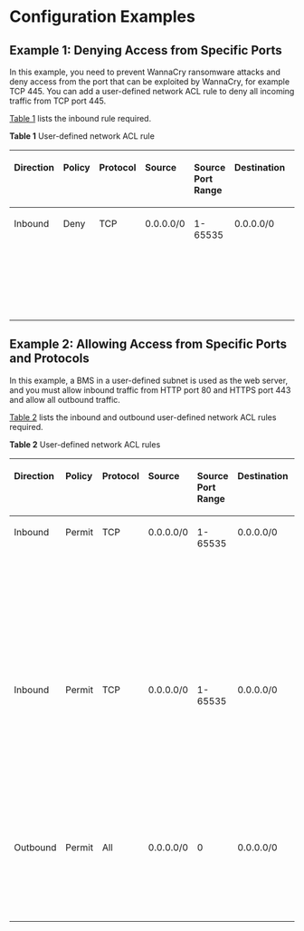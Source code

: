 # Configuration Examples<a name="EN-US_TOPIC_0161727556"></a>

## Example 1: Denying Access from Specific Ports<a name="section968441113166"></a>

In this example, you need to prevent WannaCry ransomware attacks and deny access from the port that can be exploited by WannaCry, for example TCP 445. You can add a user-defined network ACL rule to deny all incoming traffic from TCP port 445.

[Table 1](#table12372132313177)  lists the inbound rule required.

**Table  1**  User-defined network ACL rule

<a name="table12372132313177"></a>
<table><thead align="left"><tr id="row83726235174"><th class="cellrowborder" valign="top" width="9.46%" id="mcps1.2.9.1.1"><p id="p1437292312171"><a name="p1437292312171"></a><a name="p1437292312171"></a>Direction</p>
</th>
<th class="cellrowborder" valign="top" width="9.19%" id="mcps1.2.9.1.2"><p id="p33736237172"><a name="p33736237172"></a><a name="p33736237172"></a>Policy</p>
</th>
<th class="cellrowborder" valign="top" width="10.05%" id="mcps1.2.9.1.3"><p id="p1337319234177"><a name="p1337319234177"></a><a name="p1337319234177"></a>Protocol</p>
</th>
<th class="cellrowborder" valign="top" width="12.2%" id="mcps1.2.9.1.4"><p id="p183731023121717"><a name="p183731023121717"></a><a name="p183731023121717"></a>Source</p>
</th>
<th class="cellrowborder" valign="top" width="12.379999999999999%" id="mcps1.2.9.1.5"><p id="p11373102315176"><a name="p11373102315176"></a><a name="p11373102315176"></a>Source Port Range</p>
</th>
<th class="cellrowborder" valign="top" width="13.459999999999999%" id="mcps1.2.9.1.6"><p id="p17373162318179"><a name="p17373162318179"></a><a name="p17373162318179"></a>Destination</p>
</th>
<th class="cellrowborder" valign="top" width="12.91%" id="mcps1.2.9.1.7"><p id="p03731323181712"><a name="p03731323181712"></a><a name="p03731323181712"></a>Destination Port Range</p>
</th>
<th class="cellrowborder" valign="top" width="20.349999999999998%" id="mcps1.2.9.1.8"><p id="p837342317172"><a name="p837342317172"></a><a name="p837342317172"></a>Description</p>
</th>
</tr>
</thead>
<tbody><tr id="row9373142313177"><td class="cellrowborder" valign="top" width="9.46%" headers="mcps1.2.9.1.1 "><p id="p16373172310178"><a name="p16373172310178"></a><a name="p16373172310178"></a>Inbound</p>
</td>
<td class="cellrowborder" valign="top" width="9.19%" headers="mcps1.2.9.1.2 "><p id="p037322321718"><a name="p037322321718"></a><a name="p037322321718"></a>Deny</p>
</td>
<td class="cellrowborder" valign="top" width="10.05%" headers="mcps1.2.9.1.3 "><p id="p173730232176"><a name="p173730232176"></a><a name="p173730232176"></a>TCP</p>
</td>
<td class="cellrowborder" valign="top" width="12.2%" headers="mcps1.2.9.1.4 "><p id="p6373132317170"><a name="p6373132317170"></a><a name="p6373132317170"></a>0.0.0.0/0</p>
</td>
<td class="cellrowborder" valign="top" width="12.379999999999999%" headers="mcps1.2.9.1.5 "><p id="p63731623101716"><a name="p63731623101716"></a><a name="p63731623101716"></a>1-65535</p>
</td>
<td class="cellrowborder" valign="top" width="13.459999999999999%" headers="mcps1.2.9.1.6 "><p id="p14373423171710"><a name="p14373423171710"></a><a name="p14373423171710"></a>0.0.0.0/0</p>
</td>
<td class="cellrowborder" valign="top" width="12.91%" headers="mcps1.2.9.1.7 "><p id="p137372391717"><a name="p137372391717"></a><a name="p137372391717"></a>445</p>
</td>
<td class="cellrowborder" valign="top" width="20.349999999999998%" headers="mcps1.2.9.1.8 "><p id="p133731523171712"><a name="p133731523171712"></a><a name="p133731523171712"></a>Denies inbound traffic from any IP address through TCP port 445.</p>
</td>
</tr>
</tbody>
</table>

## Example 2: Allowing Access from Specific Ports and Protocols<a name="section19692296209"></a>

In this example, a BMS in a user-defined subnet is used as the web server, and you must allow inbound traffic from HTTP port 80 and HTTPS port 443 and allow all outbound traffic.

[Table 2](#table1798617588250)  lists the inbound and outbound user-defined network ACL rules required.

**Table  2**  User-defined network ACL rules

<a name="table1798617588250"></a>
<table><thead align="left"><tr id="row0986658132512"><th class="cellrowborder" valign="top" width="9.46%" id="mcps1.2.9.1.1"><p id="p1398619580258"><a name="p1398619580258"></a><a name="p1398619580258"></a>Direction</p>
</th>
<th class="cellrowborder" valign="top" width="9.19%" id="mcps1.2.9.1.2"><p id="p10986185892511"><a name="p10986185892511"></a><a name="p10986185892511"></a>Policy</p>
</th>
<th class="cellrowborder" valign="top" width="10.05%" id="mcps1.2.9.1.3"><p id="p29863585250"><a name="p29863585250"></a><a name="p29863585250"></a>Protocol</p>
</th>
<th class="cellrowborder" valign="top" width="12.2%" id="mcps1.2.9.1.4"><p id="p69861582256"><a name="p69861582256"></a><a name="p69861582256"></a>Source</p>
</th>
<th class="cellrowborder" valign="top" width="12.379999999999999%" id="mcps1.2.9.1.5"><p id="p13986558122519"><a name="p13986558122519"></a><a name="p13986558122519"></a>Source Port Range</p>
</th>
<th class="cellrowborder" valign="top" width="13.459999999999999%" id="mcps1.2.9.1.6"><p id="p198735802514"><a name="p198735802514"></a><a name="p198735802514"></a>Destination</p>
</th>
<th class="cellrowborder" valign="top" width="12.91%" id="mcps1.2.9.1.7"><p id="p79871558162513"><a name="p79871558162513"></a><a name="p79871558162513"></a>Destination Port Range</p>
</th>
<th class="cellrowborder" valign="top" width="20.349999999999998%" id="mcps1.2.9.1.8"><p id="p498795816253"><a name="p498795816253"></a><a name="p498795816253"></a>Description</p>
</th>
</tr>
</thead>
<tbody><tr id="row59871558172518"><td class="cellrowborder" valign="top" width="9.46%" headers="mcps1.2.9.1.1 "><p id="p11987185852511"><a name="p11987185852511"></a><a name="p11987185852511"></a>Inbound</p>
</td>
<td class="cellrowborder" valign="top" width="9.19%" headers="mcps1.2.9.1.2 "><p id="p1498775892511"><a name="p1498775892511"></a><a name="p1498775892511"></a>Permit</p>
</td>
<td class="cellrowborder" valign="top" width="10.05%" headers="mcps1.2.9.1.3 "><p id="p298712587258"><a name="p298712587258"></a><a name="p298712587258"></a>TCP</p>
</td>
<td class="cellrowborder" valign="top" width="12.2%" headers="mcps1.2.9.1.4 "><p id="p129879584259"><a name="p129879584259"></a><a name="p129879584259"></a>0.0.0.0/0</p>
</td>
<td class="cellrowborder" valign="top" width="12.379999999999999%" headers="mcps1.2.9.1.5 "><p id="p49879588252"><a name="p49879588252"></a><a name="p49879588252"></a>1-65535</p>
</td>
<td class="cellrowborder" valign="top" width="13.459999999999999%" headers="mcps1.2.9.1.6 "><p id="p298718586252"><a name="p298718586252"></a><a name="p298718586252"></a>0.0.0.0/0</p>
</td>
<td class="cellrowborder" valign="top" width="12.91%" headers="mcps1.2.9.1.7 "><p id="p1898735819257"><a name="p1898735819257"></a><a name="p1898735819257"></a>80</p>
</td>
<td class="cellrowborder" valign="top" width="20.349999999999998%" headers="mcps1.2.9.1.8 "><p id="p1598765812512"><a name="p1598765812512"></a><a name="p1598765812512"></a>Allows inbound HTTP traffic from any IP address to BMSs in the user-defined subnet through port 80.</p>
</td>
</tr>
<tr id="row252217255268"><td class="cellrowborder" valign="top" width="9.46%" headers="mcps1.2.9.1.1 "><p id="p2052382542610"><a name="p2052382542610"></a><a name="p2052382542610"></a>Inbound</p>
</td>
<td class="cellrowborder" valign="top" width="9.19%" headers="mcps1.2.9.1.2 "><p id="p152316259268"><a name="p152316259268"></a><a name="p152316259268"></a>Permit</p>
</td>
<td class="cellrowborder" valign="top" width="10.05%" headers="mcps1.2.9.1.3 "><p id="p16523132592620"><a name="p16523132592620"></a><a name="p16523132592620"></a>TCP</p>
</td>
<td class="cellrowborder" valign="top" width="12.2%" headers="mcps1.2.9.1.4 "><p id="p652317257266"><a name="p652317257266"></a><a name="p652317257266"></a>0.0.0.0/0</p>
</td>
<td class="cellrowborder" valign="top" width="12.379999999999999%" headers="mcps1.2.9.1.5 "><p id="p55237256260"><a name="p55237256260"></a><a name="p55237256260"></a>1-65535</p>
</td>
<td class="cellrowborder" valign="top" width="13.459999999999999%" headers="mcps1.2.9.1.6 "><p id="p65231225132611"><a name="p65231225132611"></a><a name="p65231225132611"></a>0.0.0.0/0</p>
</td>
<td class="cellrowborder" valign="top" width="12.91%" headers="mcps1.2.9.1.7 "><p id="p12523122519269"><a name="p12523122519269"></a><a name="p12523122519269"></a>443</p>
</td>
<td class="cellrowborder" valign="top" width="20.349999999999998%" headers="mcps1.2.9.1.8 "><p id="p185231252265"><a name="p185231252265"></a><a name="p185231252265"></a>Allows inbound HTTP traffic from any IP address to BMSs in the user-defined subnet through port 443.</p>
</td>
</tr>
<tr id="row2623172910269"><td class="cellrowborder" valign="top" width="9.46%" headers="mcps1.2.9.1.1 "><p id="p20623162917265"><a name="p20623162917265"></a><a name="p20623162917265"></a>Outbound</p>
</td>
<td class="cellrowborder" valign="top" width="9.19%" headers="mcps1.2.9.1.2 "><p id="p6623129202613"><a name="p6623129202613"></a><a name="p6623129202613"></a>Permit</p>
</td>
<td class="cellrowborder" valign="top" width="10.05%" headers="mcps1.2.9.1.3 "><p id="p1762311295265"><a name="p1762311295265"></a><a name="p1762311295265"></a>All</p>
</td>
<td class="cellrowborder" valign="top" width="12.2%" headers="mcps1.2.9.1.4 "><p id="p76231529132618"><a name="p76231529132618"></a><a name="p76231529132618"></a>0.0.0.0/0</p>
</td>
<td class="cellrowborder" valign="top" width="12.379999999999999%" headers="mcps1.2.9.1.5 "><p id="p66231129162614"><a name="p66231129162614"></a><a name="p66231129162614"></a>0</p>
</td>
<td class="cellrowborder" valign="top" width="13.459999999999999%" headers="mcps1.2.9.1.6 "><p id="p12623182932613"><a name="p12623182932613"></a><a name="p12623182932613"></a>0.0.0.0/0</p>
</td>
<td class="cellrowborder" valign="top" width="12.91%" headers="mcps1.2.9.1.7 "><p id="p262382916267"><a name="p262382916267"></a><a name="p262382916267"></a>0</p>
</td>
<td class="cellrowborder" valign="top" width="20.349999999999998%" headers="mcps1.2.9.1.8 "><p id="p106231294268"><a name="p106231294268"></a><a name="p106231294268"></a>Allow all outbound traffic from the user-defined subnet.</p>
</td>
</tr>
</tbody>
</table>

